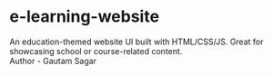 # e-learning-website
An education-themed website UI built with HTML/CSS/JS. Great for showcasing school or course-related content.
<br>
Author - Gautam Sagar
